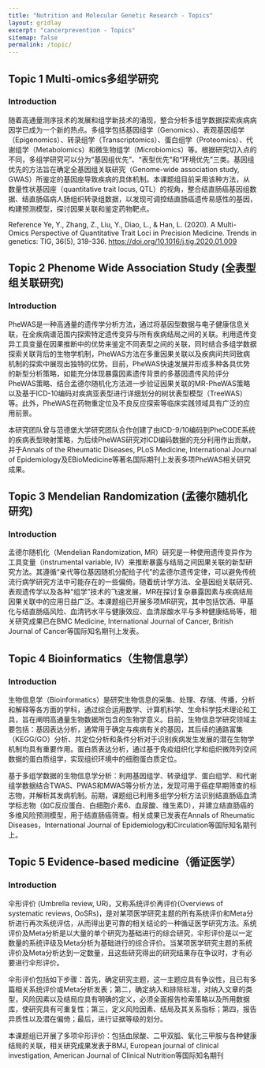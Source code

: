 ```yaml
---
title: "Nutrition and Molecular Genetic Research - Topics"
layout: gridlay
excerpt: "cancerprevention - Topics"
sitemap: false
permalink: /topic/
---  
```

  
  

## Topic 1 Multi-omics多组学研究

### Introduction

随着高通量测序技术的发展和组学新技术的涌现，整合分析多组学数据探索疾病病因学已成为一个新的热点。多组学包括基因组学（Genomics）、表观基因组学（Epigenomics）、转录组学（Transcriptomics）、蛋白组学（Proteomics）、代谢组学（Metabolomics）和微生物组学（Microbiomics）等。根据研究切入点的不同，多组学研究可以分为“基因组优先”、“表型优先”和“环境优先”三类。基因组优先的方法旨在确定全基因组关联研究（Genome-wide association study, GWAS）所鉴定的基因座导致疾病的具体机制。本课题组目前采用该种方法，从数量性状基因座（quantitative trait locus, QTL）的视角，整合结直肠癌基因组数据、结直肠癌病人肠组织转录组数据，以发现可调控结直肠癌遗传易感性的基因，构建预测模型，探讨因果关联和鉴定药物靶点。

Reference
Ye, Y., Zhang, Z., Liu, Y., Diao, L., & Han, L. (2020). A Multi-Omics Perspective of Quantitative Trait Loci in Precision Medicine. Trends in genetics: TIG, 36(5), 318–336. https://doi.org/10.1016/j.tig.2020.01.009

## Topic 2 Phenome Wide Association Study (全表型组关联研究)

### Introduction

PheWAS是一种高通量的遗传学分析方法，通过将基因型数据与电子健康信息关联，在全疾病谱范围内探索特定遗传变异与所有疾病结局之间的关联。利用遗传变异工具变量在因果推断中的优势来鉴定不同表型之间的关联，同时结合多组学数据探索关联背后的生物学机制，PheWAS方法在多重因果关联以及疾病间共同致病机制的探索中展现出独特的优势。目前，PheWAS快速发展并形成多种各具优势的新型分析策略，如能充分体现暴露因素遗传背景的多基因遗传风险评分PheWAS策略、结合孟德尔随机化方法进一步验证因果关联的MR-PheWAS策略以及基于ICD-10编码对疾病亚表型进行详细划分的树状表型模型（TreeWAS）等。此外，PheWAS在药物重定位及不良反应探索等临床实践领域具有广泛的应用前景。 

本研究团队曾与范德堡大学研究团队合作创建了由ICD-9/10编码到PheCODE系统的疾病表型映射策略，为后续PheWAS研究对ICD编码数据的充分利用作出贡献，并于Annals of the Rheumatic Diseases, PLoS Medicine, International Journal of Epidemiology及EBioMedicine等著名国际期刊上发表多项PheWAS相关研究成果。

## Topic 3 Mendelian Randomization (孟德尔随机化研究)

### Introduction

孟德尔随机化（Mendelian Randomization, MR）研究是一种使用遗传变异作为工具变量（instrumental variable, IV）来推断暴露与结局之间因果关联的新型研究方法。其遵循“亲代等位基因随机分配给子代”的孟德尔遗传定律，可以避免传统流行病学研究方法中可能存在的一些偏倚。随着统计学方法、全基因组关联研究、表观遗传学以及各种“组学”技术的飞速发展，MR在探讨复杂暴露因素与疾病结局因果关联中的应用日益广泛。本课题组已开展多项MR研究，其中包括饮酒、甲基化与结直肠癌风险、血清钙水平与健康效应、血清尿酸水平与多种健康结局等，相关研究成果已在BMC Medicine, International Journal of Cancer, British Journal of Cancer等国际知名期刊上发表。

## Topic 4 Bioinformatics（生物信息学）

### Introduction

生物信息学（Bioinformatics）是研究生物信息的采集、处理、存储、传播，分析和解释等各方面的学科，通过综合运用数学、计算机科学、生命科学技术理论和工具，旨在阐明高通量生物数据所包含的生物学意义。目前，生物信息学研究领域主要包括：基因表达分析，通常用于确定与疾病有关的基因，其后续的通路富集（KEGG/GO）分析、共定位分析和条件分析对于识别疾病发生发展的潜在生物学机制均具有重要作用。蛋白质表达分析，通过基于免疫组织化学和组织微阵列空间数据的蛋白质组学，实现组织环境中的细胞蛋白质定位。

基于多组学数据的生物信息学分析：利用基因组学、转录组学、蛋白组学、和代谢组学数据结合TWAS、PWAS和MWAS等分析方法，发现可用于癌症早期筛查的标志物，并解析其发病机制。前期，课题组已利用多组学分析方法识别结直肠癌血清学标志物（如C反应蛋白、白细胞介素6、血尿酸、维生素D），并建立结直肠癌的多维风险预测模型，用于结直肠癌筛查。相关成果已发表在Annals of Rheumatic Diseases，International Journal of Epidemiology和Circulation等国际知名期刊上。

## Topic 5 Evidence-based medicine（循证医学）

### Introduction

伞形评价 (Umbrella review, UR)，又称系统评价再评价(Overviews of systematic reviews, OoSRs)，是对某项医学研究主题的所有系统评价和Meta分析进行再次系统评估，从而得出更可靠的相关结论的一种循证医学研究方法。系统评价及Meta分析是以大量的单个研究为基础进行的综合研究，伞形评价是以一定数量的系统评级及Meta分析为基础进行的综合评价。当某项医学研究主题的系统评价及Meta分析达到一定数量，且这些研究得出的研究结果存在争议时，才有必要进行伞形评价。

伞形评价包括如下步骤：首先，确定研究主题，这一主题应具有争议性，且已有多篇相关系统评价或Meta分析发表；第二，确定纳入和排除标准，对纳入文章的类型，风险因素以及结局应具有明确的定义，必须全面报告检索策略以及所用数据库，使研究具有可重复性；第三，定义风险因素、结局及其关系指标；第四，报告异质性以及潜在偏倚；最后，进行证据等级的划分。

本课题组已开展了多项伞形评价：包括血尿酸、二甲双胍、氧化三甲胺与各种健康结局的关联，相关研究成果发表于BMJ, European journal of clinical investigation, American Journal of Clinical Nutrition等国际知名期刊
